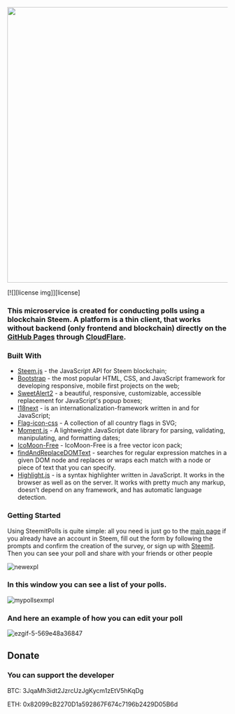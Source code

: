 
<p align="center"><a href="https://steemitpolls.com/" target="_blank" width="640"><img width="630" src="https://steemitpolls.com/graphics/steemitpolls-color.svg"></a>
</p>

[![][license img]][license]

### This microservice is created for conducting polls using a blockchain Steem. A platform is a thin client, that works without backend (only frontend and blockchain) directly on the [GitHub Pages](https://pages.github.com/) through [CloudFlare](https://www.cloudflare.com/).
### Built With
* [Steem.js](https://github.com/steemit/steem-js) - the JavaScript API for Steem blockchain;
* [Bootstrap](https://github.com/twbs/bootstrap) - the most popular HTML, CSS, and JavaScript framework for developing responsive, mobile first projects on the web;
* [SweetAlert2](https://github.com/limonte/sweetalert2) - a beautiful, responsive, customizable, accessible replacement for JavaScript's popup boxes;
* [I18next](https://www.i18next.com) -  is an internationalization-framework written in and for JavaScript;
* [Flag-icon-css](https://github.com/lipis/flag-icon-css) -  A collection of all country flags in SVG;
* [Moment.js](https://github.com/moment/moment/) - A lightweight JavaScript date library for parsing, validating, manipulating, and formatting dates;
* [IcoMoon-Free](https://github.com/Keyamoon/IcoMoon-Free) - IcoMoon-Free is a free vector icon pack;
* [findAndReplaceDOMText](https://github.com/padolsey/findAndReplaceDOMText) - searches for regular expression matches in a given DOM node and replaces or wraps each match with a node or piece of text that you can specify.
* [Highlight.js](https://github.com/highlightjs/highlight.js)  -  is a syntax highlighter written in JavaScript. It works in the browser as well as on the server. It works with pretty much any markup, doesn’t depend on any framework, and has automatic language detection.

### Getting Started
Using SteemitPolls is quite simple: all you need is just go to the [main page](https://steemitpolls.com/#create) if you already have an account in Steem, fill out the form by following the prompts and confirm the creation of the survey, or sign up with [Steemit](https://steemit.com/). Then you can see your poll and share with your friends or other people

![newexpl](https://user-images.githubusercontent.com/36364669/47620262-51ddc380-daf9-11e8-8735-60836e7ffcce.png)

### In this window you can see a list of your polls.

![mypollsexmpl](https://user-images.githubusercontent.com/36364669/47620026-4b9a1800-daf6-11e8-864a-b2c30944cbd9.png)

### And here an example of how you can edit your poll

![ezgif-5-569e48a36847](https://user-images.githubusercontent.com/36364669/47619955-4a1c2000-daf5-11e8-9ed1-8ab6492e6b99.png)

## Donate
### You can support the developer

BTC:  3JqaMh3idt2JzrcUzJgKycm1zEtV5hKqDg

ETH: 0x82099cB2270D1a592867F674c7196b2429D05B6d


